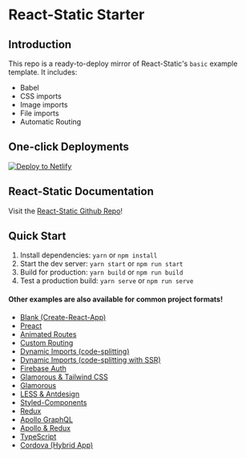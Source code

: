 # React-Static Starter

## Introduction
This repo is a ready-to-deploy mirror of React-Static's `basic` example template. It includes:
- Babel
- CSS imports
- Image imports
- File imports
- Automatic Routing

## One-click Deployments
[![Deploy to Netlify](https://www.netlify.com/img/deploy/button.svg)](https://app.netlify.com/start/deploy?repository=https://github.com/tannerlinsley/react-static-starter)

## React-Static Documentation
Visit the  [React-Static Github Repo](https://github.com/nozzle/react-static)!

## Quick Start

1. Install dependencies: `yarn` or `npm install`
2. Start the dev server: `yarn start` or `npm run start`
3. Build for production: `yarn build` or `npm run build`
3. Test a production build: `yarn serve` or `npm run serve`

#### Other examples are also available for common project formats!

- [Blank (Create-React-App)](https://github.com/nozzle/react-static/tree/master/examples/blank)
- [Preact](https://github.com/nozzle/react-static/tree/master/examples/preact)
- [Animated Routes](https://github.com/nozzle/react-static/tree/master/examples/animated-routes)
- [Custom Routing](https://github.com/nozzle/react-static/tree/master/examples/custom-routing)
- [Dynamic Imports (code-splitting)](https://github.com/nozzle/react-static/tree/master/examples/dynamic-imports)
- [Dynamic Imports (code-splitting with SSR)](https://github.com/nozzle/react-static/tree/master/examples/dynamic-imports-with-ssr)
- [Firebase Auth](https://github.com/nozzle/react-static/tree/master/examples/firebase-auth)
- [Glamorous & Tailwind CSS](https://github.com/nozzle/react-static/tree/master/examples/glamorous-tailwind)
- [Glamorous](https://github.com/nozzle/react-static/tree/master/examples/glamorous)
- [LESS & Antdesign](https://github.com/nozzle/react-static/tree/master/examples/less-antdesign)
- [Styled-Components](https://github.com/nozzle/react-static/tree/master/examples/styled-components)
- [Redux](https://github.com/nozzle/react-static/tree/master/examples/redux)
- [Apollo GraphQL](https://github.com/nozzle/react-static/tree/master/examples/apollo)
- [Apollo & Redux](https://github.com/nozzle/react-static/tree/master/examples/apollo-redux)
- [TypeScript](https://github.com/nozzle/react-static/tree/master/examples/typescript)
- [Cordova (Hybrid App)](https://github.com/nozzle/react-static/tree/master/examples/cordova)
